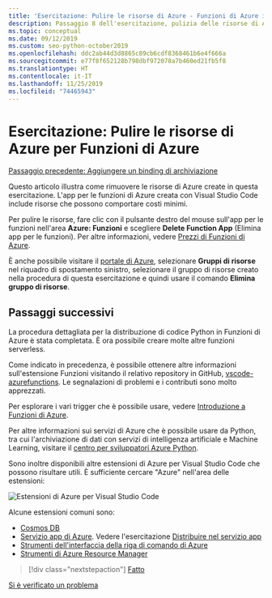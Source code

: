 ```yaml
---
title: 'Esercitazione: Pulire le risorse di Azure - Funzioni di Azure in Python'
description: Passaggio 8 dell'esercitazione, pulizia delle risorse di Azure per evitare di incorrere in addebiti ricorrenti.
ms.topic: conceptual
ms.date: 09/12/2019
ms.custom: seo-python-october2019
ms.openlocfilehash: ddc2ab44d3d8865c89cb6cdf8368461b6e4f666a
ms.sourcegitcommit: e77f8f652128b798dbf972078a7b460ed21fb5f8
ms.translationtype: HT
ms.contentlocale: it-IT
ms.lasthandoff: 11/25/2019
ms.locfileid: "74465943"
---
```

# <a name="tutorial-clean-up-azure-resources-for-azure-functions"></a>Esercitazione: Pulire le risorse di Azure per Funzioni di Azure

[Passaggio precedente: Aggiungere un binding di archiviazione](tutorial-vs-code-serverless-python-07.md)

Questo articolo illustra come rimuovere le risorse di Azure create in questa esercitazione. L'app per le funzioni di Azure creata con Visual Studio Code include risorse che possono comportare costi minimi.

Per pulire le risorse, fare clic con il pulsante destro del mouse sull'app per le funzioni nell'area **Azure: Funzioni** e scegliere **Delete Function App** (Elimina app per le funzioni). Per altre informazioni, vedere [Prezzi di Funzioni di Azure](https://azure.microsoft.com/pricing/details/functions/).

È anche possibile visitare il [portale di Azure](https://portal.azure.com), selezionare **Gruppi di risorse** nel riquadro di spostamento sinistro, selezionare il gruppo di risorse creato nella procedura di questa esercitazione e quindi usare il comando **Elimina gruppo di risorse**.

## <a name="next-steps"></a>Passaggi successivi

La procedura dettagliata per la distribuzione di codice Python in Funzioni di Azure è stata completata. È ora possibile creare molte altre funzioni serverless.

Come indicato in precedenza, è possibile ottenere altre informazioni sull'estensione Funzioni visitando il relativo repository in GitHub, [vscode-azurefunctions](https://github.com/Microsoft/vscode-azurefunctions). Le segnalazioni di problemi e i contributi sono molto apprezzati.

Per esplorare i vari trigger che è possibile usare, vedere [Introduzione a Funzioni di Azure](/azure/azure-functions/functions-overview).

Per altre informazioni sui servizi di Azure che è possibile usare da Python, tra cui l'archiviazione di dati con servizi di intelligenza artificiale e Machine Learning, visitare il [centro per sviluppatori Azure Python](/azure/python/?view=azure-python).

Sono inoltre disponibili altre estensioni di Azure per Visual Studio Code che possono risultare utili. È sufficiente cercare "Azure" nell'area delle estensioni:

![Estensioni di Azure per Visual Studio Code](media/tutorial-vs-code-serverless-python/azure-extensions-for-visual-studio-code.png)

Alcune estensioni comuni sono:

- [Cosmos DB](https://marketplace.visualstudio.com/items?itemName=ms-azuretools.vscode-cosmosdb)
- [Servizio app di Azure](https://marketplace.visualstudio.com/items?itemName=ms-azuretools.vscode-azureappservice). Vedere l'esercitazione [Distribuire nel servizio app](tutorial-deploy-app-service-on-linux-01.md)
- [Strumenti dell'interfaccia della riga di comando di Azure](https://marketplace.visualstudio.com/items?itemName=ms-vscode.azurecli)
- [Strumenti di Azure Resource Manager](https://marketplace.visualstudio.com/items?itemName=msazurermtools.azurerm-vscode-tools)

> [!div class="nextstepaction"]
> [Fatto](https://docs.microsoft.com/python/azure/?view=azure-python)

[Si è verificato un problema](https://www.research.net/r/PWZWZ52?tutorial=vscode-functions-python&step=08-clean-up-resources)
